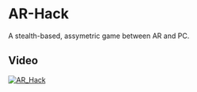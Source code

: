 # AR-Hack
A stealth-based, assymetric game between AR and PC.

## Video
[![AR_Hack](https://i.imgur.com/J5kq4mm.png)](https://youtu.be/AoRPScRIwNw "AR_Hack")
